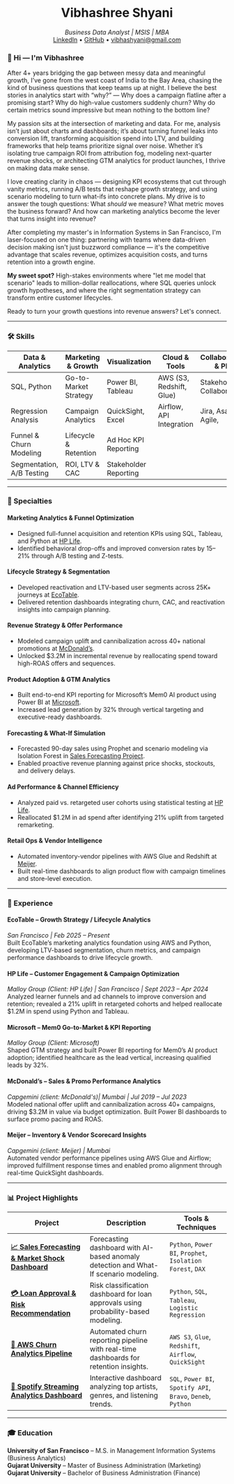 

<h1 align="center">Vibhashree Shyani</h1>
<p align="center">
  <i>Business Data Analyst | MSIS | MBA </i><br>
  <a href="https://www.linkedin.com/in/vibhashyani/">LinkedIn</a> •
  <a href="https://github.com/VibhaK93">GitHub</a> •
  <a href="mailto:vibhashyani@gmail.com">vibhashyani@gmail.com</a>
</p>


### 👋 Hi — I'm Vibhashree 

After 4+ years bridging the gap between messy data and meaningful growth, I’ve gone from the west coast of India to the Bay Area, chasing the kind of business questions that keep teams up at night. I believe the best stories in analytics start with “why?” — Why does a campaign flatline after a promising start? Why do high-value customers suddenly churn? Why do certain metrics sound impressive but mean nothing to the bottom line?

My passion sits at the intersection of marketing and data. For me, analysis isn’t just about charts and dashboards; it’s about turning funnel leaks into conversion lift, transforming acquisition spend into LTV, and building frameworks that help teams prioritize signal over noise. Whether it’s isolating true campaign ROI from attribution fog, modeling next-quarter revenue shocks, or architecting GTM analytics for product launches, I thrive on making data make sense.

I love creating clarity in chaos — designing KPI ecosystems that cut through vanity metrics, running A/B tests that reshape growth strategy, and using scenario modeling to turn what-ifs into concrete plans. My drive is to answer the tough questions: What *should* we measure? What metric moves the business forward? And how can marketing analytics become the lever that turns insight into revenue?

After completing my master's in Information Systems in San Francisco, I'm laser-focused on one thing: partnering with teams where data-driven decision making isn't just buzzword compliance — it's the competitive advantage that scales revenue, optimizes acquisition costs, and turns retention into a growth engine.

**My sweet spot?** High-stakes environments where "let me model that scenario" leads to million-dollar reallocations, where SQL queries unlock growth hypotheses, and where the right segmentation strategy can transform entire customer lifecycles.

Ready to turn your growth questions into revenue answers? Let's connect.

---

### 🛠 Skills

| **Data & Analytics**     | **Marketing & Growth**        | **Visualization**         | **Cloud & Tools**                 | **Collaboration & PM**        |
|--------------------------|-------------------------------|---------------------------|---------------------------------- |-------------------------------|
| SQL, Python              | Go-to-Market Strategy         | Power BI, Tableau         | AWS (S3, Redshift, Glue)          | Stakeholder Collaboration,    |
| Regression Analysis      | Campaign Analytics            | QuickSight, Excel         | Airflow, API Integration          |  Jira, Asana, Agile,          |
| Funnel & Churn Modeling  | Lifecycle & Retention         | Ad Hoc KPI Reporting      |                                   |                               |
| Segmentation, A/B Testing| ROI, LTV & CAC                | Stakeholder Reporting     |                                   |                               |


---

### 🔧 Specialties

#### **Marketing Analytics & Funnel Optimization**
- Designed full-funnel acquisition and retention KPIs using SQL, Tableau, and Python at [HP Life](#hp-life--customer-engagement--campaign-optimization).
- Identified behavioral drop-offs and improved conversion rates by 15–21% through A/B testing and Z-tests.

#### **Lifecycle Strategy & Segmentation**
- Developed reactivation and LTV-based user segments across 25K+ journeys at [EcoTable](#ecotable--growth-strategy--lifecycle-analytics).
- Delivered retention dashboards integrating churn, CAC, and reactivation insights into campaign planning.

#### **Revenue Strategy & Offer Performance**
- Modeled campaign uplift and cannibalization across 40+ national promotions at [McDonald’s](#mcdonalds--sales--promo-performance-analytics).
- Unlocked $3.2M in incremental revenue by reallocating spend toward high-ROAS offers and sequences.

#### **Product Adoption & GTM Analytics**
- Built end-to-end KPI reporting for Microsoft’s Mem0 AI product using Power BI at [Microsoft](#microsoft--mem0-go-to-market--kpi-reporting).
- Increased lead generation by 32% through vertical targeting and executive-ready dashboards.

#### **Forecasting & What-If Simulation**
- Forecasted 90-day sales using Prophet and scenario modeling via Isolation Forest in [Sales Forecasting Project](#sales-forecasting--market-shock-impact-dashboard).
- Enabled proactive revenue planning against price shocks, stockouts, and delivery delays.

#### **Ad Performance & Channel Efficiency**
- Analyzed paid vs. retargeted user cohorts using statistical testing at [HP Life](#hp-life--customer-engagement--campaign-optimization).
- Reallocated $1.2M in ad spend after identifying 21% uplift from targeted remarketing.

#### **Retail Ops & Vendor Intelligence**
- Automated inventory-vendor pipelines with AWS Glue and Redshift at [Meijer](#meijer--inventory--vendor-scorecard-insights).
- Built real-time dashboards to align product flow with campaign timelines and store-level execution.

---

### 💼 Experience

#### EcoTable – Growth Strategy / Lifecycle Analytics  
*San Francisco | Feb 2025 – Present*  
Built EcoTable’s marketing analytics foundation using AWS and Python, developing LTV-based segmentation, churn metrics, and campaign performance dashboards to drive lifecycle growth.

#### HP Life – Customer Engagement & Campaign Optimization  
*Malloy Group (Client: HP Life) | San Francisco | Sept 2023 – Apr 2024*  
Analyzed learner funnels and ad channels to improve conversion and retention; revealed a 21% uplift in retargeted cohorts and helped reallocate $1.2M in spend using Python and Tableau.

#### Microsoft – Mem0 Go-to-Market & KPI Reporting  
*Malloy Group (Client: Microsoft)*  
Shaped GTM strategy and built Power BI reporting for Mem0’s AI product adoption; identified healthcare as the lead vertical, increasing qualified leads by 32%.

#### McDonald’s – Sales & Promo Performance Analytics  
*Capgemini (client: McDonald's)| Mumbai | Jul 2019 – Jul 2023*  
Modeled national offer uplift and cannibalization across 40+ campaigns, driving $3.2M in value via budget optimization. Built Power BI dashboards to surface promo pacing and ROAS.

#### Meijer – Inventory & Vendor Scorecard Insights  
*Capgemini (client: Meijer) | Mumbai*  
Automated vendor performance pipelines using AWS Glue and Airflow; improved fulfillment response times and enabled promo alignment through real-time QuickSight dashboards.

---

### 📊 Project Highlights

| Project | Description | Tools & Techniques |
|--------|-------------|---------------------|
| [**📈 Sales Forecasting & Market Shock Dashboard**](https://github.com/sengupta0603/Sales-Forecasting-Market-Shock-Dashboard) | Forecasting dashboard with AI-based anomaly detection and What-If scenario modeling. | `Python`, `Power BI`, `Prophet`, `Isolation Forest`, `DAX` |
| [**💳 Loan Approval & Risk Recommendation**](https://github.com/sengupta0603/Bank-Loan-Risk-Analysis-Dashboard) | Risk classification dashboard for loan approvals using probability-based modeling. | `Python`, `SQL`, `Tableau`, `Logistic Regression` |
| [**🚀 AWS Churn Analytics Pipeline**](https://github.com/sengupta0603/Python-SQL-Projects/tree/main/AWS_Datapipeline) | Automated churn reporting pipeline with real-time dashboards for retention insights. | `AWS S3`, `Glue`, `Redshift`, `Airflow`, `QuickSight` |
| [**🎵 Spotify Streaming Analytics Dashboard**](https://github.com/sengupta0603/Spotify-Dashboard-Analysis-) | Interactive dashboard analyzing top artists, genres, and listening trends. | `SQL`, `Power BI`, `Spotify API`, `Bravo`, `Deneb`, `Python` |

---

### 🎓 Education

**University of San Francisco** – M.S. in Management Information Systems (Business Analytics)  
**Gujarat University** – Master of Business Administration (Marketing)  
**Gujarat University** – Bachelor of Business Administration (Finance)
